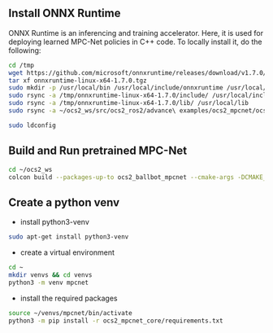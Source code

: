 ## Install ONNX Runtime
ONNX Runtime is an inferencing and training accelerator. Here, it is used for deploying learned MPC-Net policies in C++ code. To locally install it, do the following:

```bash
cd /tmp
wget https://github.com/microsoft/onnxruntime/releases/download/v1.7.0/onnxruntime-linux-x64-1.7.0.tgz
tar xf onnxruntime-linux-x64-1.7.0.tgz
sudo mkdir -p /usr/local/bin /usr/local/include/onnxruntime /usr/local/lib /usr/local/share/cmake/onnxruntime
sudo rsync -a /tmp/onnxruntime-linux-x64-1.7.0/include/ /usr/local/include/onnxruntime
sudo rsync -a /tmp/onnxruntime-linux-x64-1.7.0/lib/ /usr/local/lib
sudo rsync -a ~/ocs2_ws/src/ocs2_ros2/advance\ examples/ocs2_mpcnet/ocs2_mpcnet_core/misc/onnxruntime/cmake/ /usr/local/share/cmake/onnxruntime

sudo ldconfig
```

## Build and Run pretrained MPC-Net
```bash
cd ~/ocs2_ws
colcon build --packages-up-to ocs2_ballbot_mpcnet --cmake-args -DCMAKE_EXPORT_COMPILE_COMMANDS=ON -DCMAKE_BUILD_TYPE=RelWithDebInfo
```

## Create a python venv

* install python3-venv
```bash
sudo apt-get install python3-venv
```

* create a virtual environment
```bash
cd ~
mkdir venvs && cd venvs
python3 -m venv mpcnet
```

* install the required packages
```bash
source ~/venvs/mpcnet/bin/activate
python3 -m pip install -r ocs2_mpcnet_core/requirements.txt
```